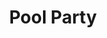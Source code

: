 ---
title: "Pool Party"
draft: false
image : "images/gallery/pool/pool-1.JPG"
bg_image: "images/page-title.jpg"
category: "Pool Party"
---